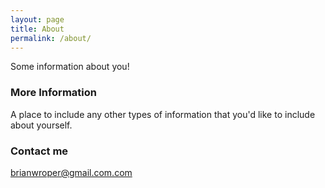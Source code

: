 ```yaml
---
layout: page
title: About
permalink: /about/
---
```


Some information about you!

### More Information

A place to include any other types of information that you'd like to include about yourself.

### Contact me

[brianwroper@gmail.com.com](mailto:brianwroper@gmail.com)